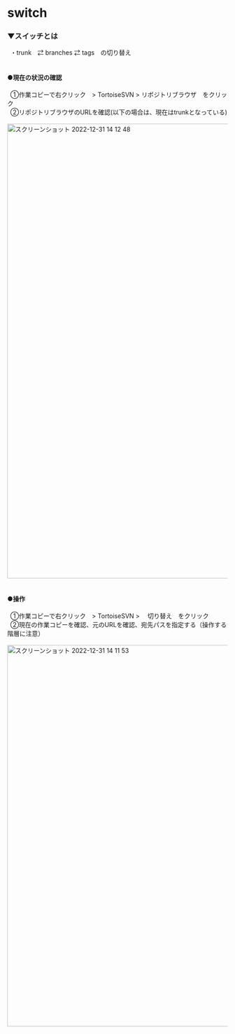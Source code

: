 # switch

### ▼スイッチとは
&ensp;・trunk　⇄ branches ⇄ tags　の切り替え<br>
<br>

#### ●現在の状況の確認
&ensp;①作業コピーで右クリック　> TortoiseSVN > リポジトリブラウザ　をクリック<br>
&ensp;②リポジトリブラウザのURLを確認(以下の場合は、現在はtrunkとなっている)<br>
<br>
<img width="1037" alt="スクリーンショット 2022-12-31 14 12 48" src="https://user-images.githubusercontent.com/81621944/210125792-b0e98b63-ff58-457d-9f26-536f7ce2258f.png"><br>
<br>

#### ●操作
&ensp;①作業コピーで右クリック　> TortoiseSVN > 　切り替え　をクリック<br>
&ensp;②現在の作業コピーを確認、元のURLを確認、宛先パスを指定する（操作する階層に注意）<br>
<br>
<img width="870" alt="スクリーンショット 2022-12-31 14 11 53" src="https://user-images.githubusercontent.com/81621944/210125759-b4d1778f-2039-490c-a3a8-b97a6c0267a5.png"><br>
<br>
